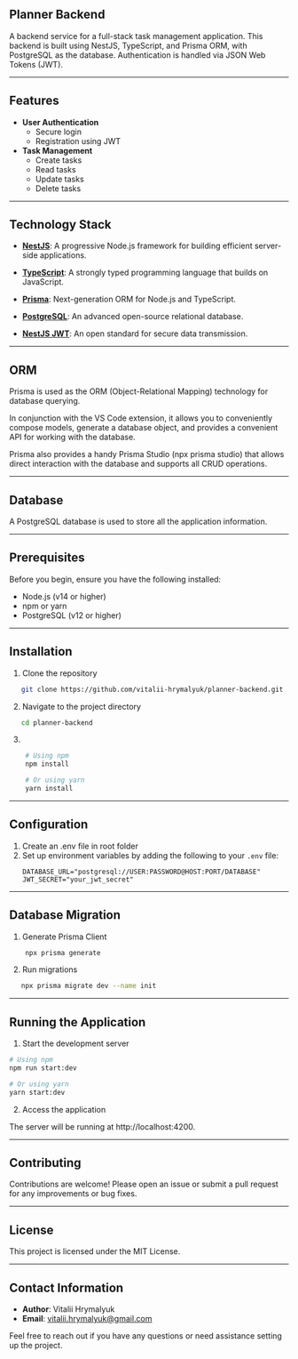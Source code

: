 ## Planner Backend

A backend service for a full-stack task management application. This backend is built using NestJS, TypeScript, and Prisma ORM, with PostgreSQL as the database. Authentication is handled via JSON Web Tokens (JWT).

---

## Features

- **User Authentication**
  - Secure login
  - Registration using JWT
- **Task Management**
  - Create tasks
  - Read tasks
  - Update tasks
  - Delete tasks

---

## Technology Stack

- **[NestJS](https://docs.nestjs.com/)**: A progressive Node.js framework for building efficient server-side applications.

- **[TypeScript](https://www.typescriptlang.org/docs/)**: A strongly typed programming language that builds on JavaScript.

- **[Prisma](https://www.prisma.io/docs/getting-started)**: Next-generation ORM for Node.js and TypeScript.

- **[PostgreSQL](https://www.postgresql.org/docs/)**: An advanced open-source relational database.

- **[NestJS JWT](https://docs.nestjs.com/security/authentication)**: An open standard for secure data transmission.

---

## ORM

Prisma is used as the ORM (Object-Relational Mapping) technology for database querying.

In conjunction with the VS Code extension, it allows you to conveniently compose models, generate a database object, and provides a convenient API for working with the database.

Prisma also provides a handy Prisma Studio (npx prisma studio) that allows direct interaction with the database and supports all CRUD operations.

---

## Database

A PostgreSQL database is used to store all the application information.

---

## Prerequisites

Before you begin, ensure you have the following installed:

- Node.js (v14 or higher)
- npm or yarn
- PostgreSQL (v12 or higher)

---

## Installation

1. Clone the repository

```bash
   git clone https://github.com/vitalii-hrymalyuk/planner-backend.git
```

2. Navigate to the project directory

```bash
   cd planner-backend
```

3.

```bash
   	# Using npm
   	npm install

   	# Or using yarn
   	yarn install
```

---

## Configuration

1. Create an .env file in root folder
2. Set up environment variables by adding the following to your `.env` file:
   ```env
   DATABASE_URL="postgresql://USER:PASSWORD@HOST:PORT/DATABASE"
   JWT_SECRET="your_jwt_secret"
   ```

---

## Database Migration

1. Generate Prisma Client

```bash
    npx prisma generate
```

2. Run migrations

```bash
   npx prisma migrate dev --name init
```

---

## Running the Application

1. Start the development server

```bash
# Using npm
npm run start:dev

# Or using yarn
yarn start:dev

```

2. Access the application

The server will be running at http://localhost:4200.

---

## Contributing

Contributions are welcome! Please open an issue or submit a pull request for any improvements or bug fixes.

---

## License

This project is licensed under the MIT License.

---

## Contact Information

- **Author**: Vitalii Hrymalyuk
- **Email**: [vitalii.hrymalyuk@gmail.com](mailto:vitalii.hrymalyuk@gmail.com)

Feel free to reach out if you have any questions or need assistance setting up the project.

